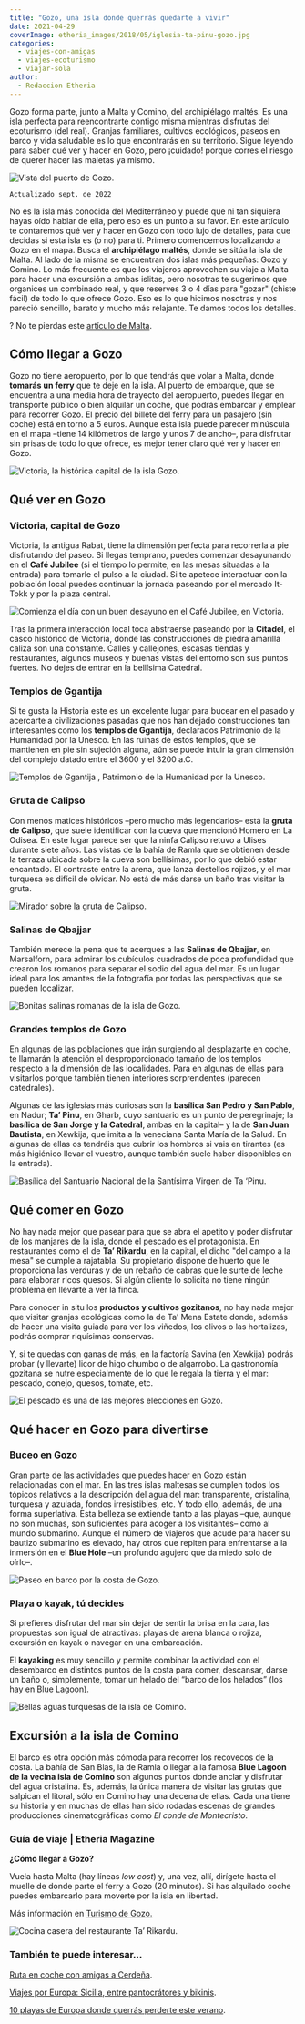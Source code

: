 ```yaml
---
title: "Gozo, una isla donde querrás quedarte a vivir"
date: 2021-04-29
coverImage: etheria_images/2018/05/iglesia-ta-pinu-gozo.jpg
categories: 
  - viajes-con-amigas
  - viajes-ecoturismo
  - viajar-sola
author: 
  - Redaccion Etheria
---
```


Gozo forma parte, junto a Malta y Comino, del archipiélago maltés. Es una isla perfecta 
para reencontrarte contigo misma mientras disfrutas del ecoturismo (del real). Granjas 
familiares, cultivos ecológicos, paseos en barco y vida saludable es lo que encontrarás 
en su territorio. Sigue leyendo para saber qué ver y hacer en Gozo, pero ¡cuidado! 
porque corres el riesgo de querer hacer las maletas ya mismo. 

![Vista del puerto de Gozo.](etheria_images/2018/05/gozo-mujeres-viaje.jpg "Vista del puerto de Gozo. © Etheria Magazine")

```
Actualizado sept. de 2022
```

No es la isla más conocida del Mediterráneo y puede que ni tan siquiera hayas oído 
hablar de ella, pero eso es un punto a su favor. En este artículo te contaremos qué ver 
y hacer en Gozo con todo lujo de detalles, para que decidas si esta isla es (o no) para 
ti. Primero comencemos localizando a Gozo en el mapa. Busca el **archipiélago maltés**, 
donde se sitúa la isla de Malta. Al lado de la misma se encuentran dos islas más 
pequeñas: Gozo y Comino. Lo más frecuente es que los viajeros aprovechen su viaje a 
Malta para hacer una excursión a ambas islitas, pero nosotras te sugerimos que organices 
un combinado real, y que reserves 3 o 4 días para "gozar" (chiste fácil) de todo lo que 
ofrece Gozo. Eso es lo que hicimos nosotras y nos pareció sencillo, barato y mucho más 
relajante. Te damos todos los detalles. 

? No te pierdas este [artículo de 
Malta](https://etheriamagazine.com/2019/11/19/que-ver-hacer-malta-gozo-comino-5-dias-con-amigas/). 

## Cómo llegar a Gozo

Gozo no tiene aeropuerto, por lo que tendrás que volar a Malta, donde **tomarás un 
ferry** que te deje en la isla. Al puerto de embarque, que se encuentra a una media hora 
de trayecto del aeropuerto, puedes llegar en transporte público o bien alquilar un 
coche, que podrás embarcar y emplear para recorrer Gozo. El precio del billete del ferry 
para un pasajero (sin coche) está en torno a 5 euros. Aunque esta isla puede parecer 
minúscula en el mapa –tiene 14 kilómetros de largo y unos 7 de ancho–, para disfrutar 
sin prisas de todo lo que ofrece, es mejor tener claro qué ver y hacer en Gozo. 

![Victoria, la histórica capital de la isla Gozo.](etheria_images/2018/05/victoria-que-ver-en-gozo.jpg "Victoria, la histórica capital de la isla Gozo. © Catalina Gonzalez")

## Qué ver en Gozo

### Victoria, capital de Gozo

Victoria, la antigua Rabat, tiene la dimensión perfecta para recorrerla a pie 
disfrutando del paseo. Si llegas temprano, puedes comenzar desayunando en el **Café 
Jubilee** (si el tiempo lo permite, en las mesas situadas a la entrada) para tomarle el 
pulso a la ciudad. Si te apetece interactuar con la población local puedes continuar la 
jornada paseando por el mercado It-Tokk y por la plaza central. 

![Comienza el día con un buen desayuno en el Café Jubilee, en Victoria.](etheria_images/2018/05/3-Viaje-a-Gozo-y-Malta-Cafe-Jubile-1024x682.jpg "Comienza el día con un buen desayuno en el Café Jubilee, en Victoria. © Etheria Magazine")

Tras la primera interacción local toca abstraerse paseando por la **Citadel**, el casco 
histórico de Victoria, donde las construcciones de piedra amarilla caliza son una 
constante. Calles y callejones, escasas tiendas y restaurantes, algunos museos y buenas 
vistas del entorno son sus puntos fuertes. No dejes de entrar en la bellísima Catedral. 

### Templos de Ggantija

Si te gusta la Historia este es un excelente lugar para bucear en el pasado y acercarte 
a civilizaciones pasadas que nos han dejado construcciones tan interesantes como los 
**templos de Ggantija**, declarados Patrimonio de la Humanidad por la Unesco. En las 
ruinas de estos templos, que se mantienen en pie sin sujeción alguna, aún se puede 
intuir la gran dimensión del complejo datado entre el 3600 y el 3200 a.C. 

![Templos de Ggantija , Patrimonio de la Humanidad por la Unesco.](etheria_images/2018/05/7-Viaje-a-Gozo-y-Malta-Ruinas-Ggantija-e1554024216673.jpg "Templos de Ggantija , Patrimonio de la Humanidad por la Unesco. © Etheria Magazine")

### Gruta de Calipso

Con menos matices históricos –pero mucho más legendarios– está la **gruta de Calipso**, 
que suele identificar con la cueva que mencionó Homero en La Odisea. En este lugar 
parece ser que la ninfa Calipso retuvo a Ulises durante siete años. Las vistas de la 
bahía de Ramla que se obtienen desde la terraza ubicada sobre la cueva son bellísimas, 
por lo que debió estar encantado. El contraste entre la arena, que lanza destellos 
rojizos, y el mar turquesa es difícil de olvidar. No está de más darse un baño tras 
visitar la gruta. 

![Mirador sobre la gruta de Calipso.](etheria_images/2018/05/1-Viaje-a-Gozo-y-Malta-Gruta-Calipso-e1554024304324.jpg "Mirador sobre la gruta de Calipso. © Etheria Magazine")

### Salinas de Qbajjar

También merece la pena que te acerques a las **Salinas de Qbajjar**, en Marsalforn, para 
admirar los cubículos cuadrados de poca profundidad que crearon los romanos para separar 
el sodio del agua del mar. Es un lugar ideal para los amantes de la fotografía por todas 
las perspectivas que se pueden localizar. 

![Bonitas salinas romanas de la isla de Gozo.](etheria_images/2018/05/salinas-que-ver-gozo.jpg "Bonitas salinas romanas de la isla de Gozo. © Andrew Slifkin")

### Grandes templos de Gozo

En algunas de las poblaciones que irán surgiendo al desplazarte en coche, te llamarán la 
atención el desproporcionado tamaño de los templos respecto a la dimensión de las 
localidades. Para en algunas de ellas para visitarlos porque también tienen interiores 
sorprendentes (parecen catedrales). 

Algunas de las iglesias más curiosas son la **basílica San Pedro y San Pablo**, en 
Nadur; **Ta’ Pinu**, en Gharb, cuyo santuario es un punto de peregrinaje; la **basílica 
de San Jorge y la Catedral**, ambas en la capital– y la de **San Juan Bautista**, en 
Xewkija, que imita a la veneciana Santa María de la Salud. En algunas de ellas os 
tendréis que cubrir los hombros si vais en tirantes (es más higiénico llevar el vuestro, 
aunque también suele haber disponibles en la entrada). 

![Basílica del Santuario Nacional de la Santísima Virgen de Ta ‘Pinu.](etheria_images/2018/05/iglesia-ta-pinu-gozo.jpg "Basílica del Santuario Nacional de la Santísima Virgen de Ta ‘Pinu. © Timofey Borozdin")

## Qué comer en Gozo

No hay nada mejor que pasear para que se abra el apetito y poder disfrutar de los 
manjares de la isla, donde el pescado es el protagonista. En restaurantes como el de 
**Ta’ Rikardu**, en la capital, el dicho "del campo a la mesa" se cumple a rajatabla. Su 
propietario dispone de huerto que le proporciona las verduras y de un rebaño de cabras 
que le surte de leche para elaborar ricos quesos. Si algún cliente lo solicita no tiene 
ningún problema en llevarte a ver la finca. 

Para conocer in situ los **productos y cultivos gozitanos**, no hay nada mejor que 
visitar granjas ecológicas como la de Ta’ Mena Estate donde, además de hacer una visita 
guiada para ver los viñedos, los olivos o las hortalizas, podrás comprar riquísimas 
conservas. 

Y, si te quedas con ganas de más, en la factoría Savina (en Xewkija) podrás probar (y 
llevarte) licor de higo chumbo o de algarrobo. La gastronomía gozitana se nutre 
especialmente de lo que le regala la tierra y el mar: pescado, conejo, quesos, tomate, 
etc. 

![El pescado es una de las mejores elecciones en Gozo.](etheria_images/2018/05/10-Viaje-a-Gozo-y-Malta-Pescado-1024x682.jpg "El pescado es una de las mejores elecciones en Gozo.  © Etheria Magazine")

## Qué hacer en Gozo para divertirse

### Buceo en Gozo

Gran parte de las actividades que puedes hacer en Gozo están relacionadas con el mar. En 
las tres islas maltesas se cumplen todos los tópicos relativos a la descripción del agua 
del mar: transparente, cristalina, turquesa y azulada, fondos irresistibles, etc. Y todo 
ello, además, de una forma superlativa. Esta belleza se extiende tanto a las playas 
–que, aunque no son muchas, son suficientes para acoger a los visitantes– como al mundo 
submarino. Aunque el número de viajeros que acude para hacer su bautizo submarino es 
elevado, hay otros que repiten para enfrentarse a la inmersión en el **Blue Hole** –un 
profundo agujero que da miedo solo de oírlo–. 

![Paseo en barco por la costa de Gozo.](etheria_images/2018/05/5-Viaje-a-Gozo-y-Malta-1024x682.jpg "Paseo en barco por la costa de Gozo. © Etheria Magazine")

### Playa o kayak, tú decides

Si prefieres disfrutar del mar sin dejar de sentir la brisa en la cara, las propuestas 
son igual de atractivas: playas de arena blanca o rojiza, excursión en kayak o navegar 
en una embarcación. 

El **kayaking** es muy sencillo y permite combinar la actividad con el desembarco en 
distintos puntos de la costa para comer, descansar, darse un baño o, simplemente, tomar 
un helado del “barco de los helados” (los hay en Blue Lagoon). 

![Bellas aguas turquesas de la isla de Comino.](etheria_images/2018/05/viaje-comino.jpg "Bellas aguas turquesas de la isla de Comino. © Etheria Magazine")

## Excursión a la isla de Comino

El barco es otra opción más cómoda para recorrer los recovecos de la costa. La bahía de 
San Blas, la de Ramla o llegar a la famosa **Blue Lagoon de la vecina isla de Comino** 
son algunos puntos donde anclar y disfrutar del agua cristalina. Es, además, la única 
manera de visitar las grutas que salpican el litoral, sólo en Comino hay una decena de 
ellas. Cada una tiene su historia y en muchas de ellas han sido rodadas escenas de 
grandes producciones cinematográficas como _El conde de Montecristo_. 

### Guía de viaje | Etheria Magazine

**¿Cómo llegar a Gozo?** 

Vuela hasta Malta (hay líneas _low cost_) y, una vez, allí, dirígete hasta el muelle de 
donde parte el ferry a Gozo (20 minutos). Si has alquilado coche puedes embarcarlo para 
moverte por la isla en libertad. 

Más información en [Turismo de Gozo.](https://www.visitgozo.com/) 

![Cocina casera del restaurante Ta’ Rikardu.](etheria_images/2018/05/6-Viaje-a-Gozo-y-Malta-Riccardo-1024x682.jpg "Cocina casera del restaurante Ta’ Rikardu. © Etheria Magazine")

### También te puede interesar...

[Ruta en coche con amigas a 
Cerdeña](https://etheriamagazine.com/2018/09/14/viaje-chicas-isla-cerdena-italia/). 

[Viajes por Europa: Sicilia, entre pantocrátores y 
bikinis](https://etheriamagazine.com/2018/08/07/sicilia-pantocratores-y-bikinis/). 

[10 playas de Europa donde querrás perderte este 
verano](https://etheriamagazine.com/2019/04/15/10-playas-secretas-de-europa/).
